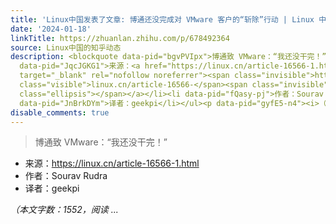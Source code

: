 ```yaml
---
title: 'Linux中国发表了文章: 博通还没完成对 VMware 客户的“斩除”行动 | Linux 中国'
date: '2024-01-18'
linkTitle: https://zhuanlan.zhihu.com/p/678492364
source: Linux中国的知乎动态
description: <blockquote data-pid="bgvPVIpx">博通致 VMware：“我还没干完！”</blockquote><ul><li
  data-pid="JqcJGKG1">来源：<a href="https://linux.cn/article-16566-1.html" class=" external"
  target="_blank" rel="nofollow noreferrer"><span class="invisible">https://</span><span
  class="visible">linux.cn/article-16566-</span><span class="invisible">1.html</span><span
  class="ellipsis"></span></a></li><li data-pid="fQasy-pj">作者：Sourav Rudra</li><li
  data-pid="JnBrkDYm">译者：geekpi</li></ul><p data-pid="gyfE5-n4"><i>（本文字数：1552，阅读 ...
disable_comments: true
---
```

<blockquote data-pid="bgvPVIpx">博通致 VMware：“我还没干完！”</blockquote><ul><li data-pid="JqcJGKG1">来源：<a href="https://linux.cn/article-16566-1.html" class=" external" target="_blank" rel="nofollow noreferrer"><span class="invisible">https://</span><span class="visible">linux.cn/article-16566-</span><span class="invisible">1.html</span><span class="ellipsis"></span></a></li><li data-pid="fQasy-pj">作者：Sourav Rudra</li><li data-pid="JnBrkDYm">译者：geekpi</li></ul><p data-pid="gyfE5-n4"><i>（本文字数：1552，阅读 ...
